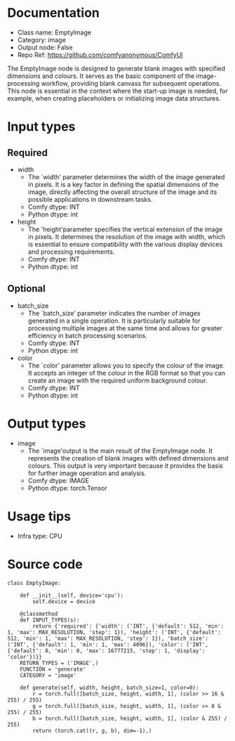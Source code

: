 # Documentation
- Class name: EmptyImage
- Category: image
- Output node: False
- Repo Ref: https://github.com/comfyanonymous/ComfyUI

The EmptyImage node is designed to generate blank images with specified dimensions and colours. It serves as the basic component of the image-processing workflow, providing blank canvass for subsequent operations. This node is essential in the context where the start-up image is needed, for example, when creating placeholders or initializing image data structures.

# Input types
## Required
- width
    - The `width' parameter determines the width of the image generated in pixels. It is a key factor in defining the spatial dimensions of the image, directly affecting the overall structure of the image and its possible applications in downstream tasks.
    - Comfy dtype: INT
    - Python dtype: int
- height
    - The 'height'parameter specifies the vertical extension of the image in pixels. It determines the resolution of the image with width, which is essential to ensure compatibility with the various display devices and processing requirements.
    - Comfy dtype: INT
    - Python dtype: int
## Optional
- batch_size
    - The `batch_size' parameter indicates the number of images generated in a single operation. It is particularly suitable for processing multiple images at the same time and allows for greater efficiency in batch processing scenarios.
    - Comfy dtype: INT
    - Python dtype: int
- color
    - The `color' parameter allows you to specify the colour of the image. It accepts an integer of the colour in the RGB format so that you can create an image with the required uniform background colour.
    - Comfy dtype: INT
    - Python dtype: int

# Output types
- image
    - The `image'output is the main result of the EmptyImage node. It represents the creation of blank images with defined dimensions and colours. This output is very important because it provides the basis for further image operation and analysis.
    - Comfy dtype: IMAGE
    - Python dtype: torch.Tensor

# Usage tips
- Infra type: CPU

# Source code
```
class EmptyImage:

    def __init__(self, device='cpu'):
        self.device = device

    @classmethod
    def INPUT_TYPES(s):
        return {'required': {'width': ('INT', {'default': 512, 'min': 1, 'max': MAX_RESOLUTION, 'step': 1}), 'height': ('INT', {'default': 512, 'min': 1, 'max': MAX_RESOLUTION, 'step': 1}), 'batch_size': ('INT', {'default': 1, 'min': 1, 'max': 4096}), 'color': ('INT', {'default': 0, 'min': 0, 'max': 16777215, 'step': 1, 'display': 'color'})}}
    RETURN_TYPES = ('IMAGE',)
    FUNCTION = 'generate'
    CATEGORY = 'image'

    def generate(self, width, height, batch_size=1, color=0):
        r = torch.full([batch_size, height, width, 1], (color >> 16 & 255) / 255)
        g = torch.full([batch_size, height, width, 1], (color >> 8 & 255) / 255)
        b = torch.full([batch_size, height, width, 1], (color & 255) / 255)
        return (torch.cat((r, g, b), dim=-1),)
```